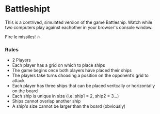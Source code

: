 # Battleshipt
This is a contrived, simulated version of the game Battleship. Watch while two computers play against eachother in your browser's console window.

Fire le missiles! :boom:

### Rules
- 2 Players
- Each player has a grid on which to place ships
- The game begins once both players have placed their ships
- The players take turns choosing a position on the opponent’s grid to attack
- Each player has three ships that can be placed veritcally or horizontally on the board
- Each ship is unique in size (i.e. ship1 = 2, ship2 = 3...)
- Ships cannot overlap another ship
- A ship's size cannot be larger than the board (obviously)
